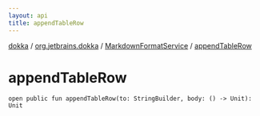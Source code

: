 ```yaml
---
layout: api
title: appendTableRow
---
```

[dokka](../../index.html) / [org.jetbrains.dokka](../index.html) / [MarkdownFormatService](index.html) / [appendTableRow](appendTableRow.html)


# appendTableRow



```
open public fun appendTableRow(to: StringBuilder, body: () -> Unit): Unit
```

